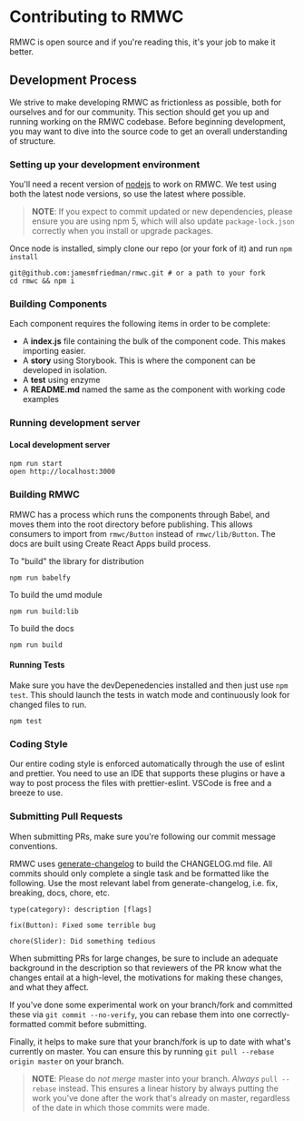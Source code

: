 # Contributing to RMWC

RMWC is open source and if you're reading this, it's your job to make it better.

## Development Process

We strive to make developing RMWC as frictionless as possible, both for ourselves and for our community. This section should get you up and running working on the RMWC codebase. Before beginning development, you may want to dive into the source code to get an overall understanding of structure.

### Setting up your development environment

You'll need a recent version of [nodejs](https://nodejs.org/en/) to work on RMWC. We test using both the latest node versions, so use the latest where possible.

> **NOTE**: If you expect to commit updated or new dependencies, please ensure you are using npm 5, which will
> also update `package-lock.json` correctly when you install or upgrade packages.

Once node is installed, simply clone our repo (or your fork of it) and run `npm install`

```
git@github.com:jamesmfriedman/rmwc.git # or a path to your fork
cd rmwc && npm i
```

### Building Components

Each component requires the following items in order to be complete:

* A **index.js** file containing the bulk of the component code. This makes importing easier.
* A **story** using Storybook. This is where the component can be developed in isolation.
* A **test** using enzyme
* A **README.md** named the same as the component with working code examples

### Running development server

#### Local development server

```
npm run start
open http://localhost:3000
```

### Building RMWC

RMWC has a process which runs the components through Babel, and moves them into the root directory before publishing. This allows consumers to import from `rmwc/Button` instead of `rmwc/lib/Button`. The docs are built using Create React Apps build process.

To "build" the library for distribution

```
npm run babelfy
```

To build the umd module

```
npm run build:lib
```

To build the docs

```
npm run build
```

#### Running Tests

Make sure you have the devDepenedencies installed and then just use `npm test`. This should launch the tests in watch mode and continuously look for changed files to run.

```
npm test
```

### Coding Style

Our entire coding style is enforced automatically through the use of eslint and prettier. You need to use an IDE that supports these plugins or have a way to post process the files with prettier-eslint. VSCode is free and a breeze to use.

### Submitting Pull Requests

When submitting PRs, make sure you're following our commit message conventions.

RMWC uses [generate-changelog](https://www.npmjs.com/package/generate-changelog) to build the CHANGELOG.md file. All commits should only complete a single task and be formatted like the following. Use the most relevant label from generate-changelog, i.e. fix, breaking, docs, chore, etc.

```
type(category): description [flags]

fix(Button): Fixed some terrible bug

chore(Slider): Did something tedious
```

When submitting PRs for large changes, be sure to include an adequate background in the description
so that reviewers of the PR know what the changes entail at a high-level, the motivations for making
these changes, and what they affect.

If you've done some experimental work on your branch/fork and committed these via `git commit --no-verify`, you can rebase them into one correctly-formatted commit before submitting.

Finally, it helps to make sure that your branch/fork is up to date with what's currently on master. You can ensure this by running `git pull --rebase origin master` on your branch.

> **NOTE**: Please do _not merge_ master into your branch. _Always_ `pull --rebase` instead. This ensures a linear history by always putting the work you've done after the work that's already on master, regardless of the date in which those commits were made.
